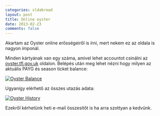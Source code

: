 ```yaml
---
categories: sldabroad
layout: post
title: Online oyster
date: 2013-02-23
comments: false
---
```


Akartam az Oyster online erősségeiről is írni, mert nekem ez az oldala is nagyon imponál.

Minden kártyának van egy száma, amivel lehet accountot csinálni az [oyster.tfl.gov.uk](https://oyster.tfl.gov.uk/oyster/link/0004.do) oldalon.
Belépés után meg lehet nézni hogy milyen az aktuális PAYG és season ticket balance:

[![Oyster Balance](http://4.bp.blogspot.com/-eDPH6sTEwnM/USiwU-oa7bI/AAAAAAAABPE/laS_BT4vYfk/s320/oyster-balance.png)](http://4.bp.blogspot.com/-eDPH6sTEwnM/USiwU-oa7bI/AAAAAAAABPE/laS_BT4vYfk/s1600/oyster-balance.png)

Ugyanígy elérhető az összes utazás adata:

[![Oyster History](http://3.bp.blogspot.com/-iO-C54n1Qo8/USiwVZWjzOI/AAAAAAAABPM/llDH03NcsMs/s320/oyster-history.png)](http://3.bp.blogspot.com/-iO-C54n1Qo8/USiwVZWjzOI/AAAAAAAABPM/llDH03NcsMs/s1600/oyster-history.png)

Ezekről kérhetünk heti e-mail összesítőt is ha arra szottyan a kedvünk.

